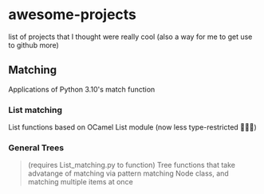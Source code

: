# awesome-projects
list of projects that I thought were really cool (also a way for me to get use to github more)

## Matching

Applications of Python 3.10's match function

### List matching

List functions based on OCamel List module (now less type-restricted 🦀🦀🦀)

### General Trees
> (requires List_matching.py to function)
Tree functions that take advatange of matching via pattern matching Node class, and matching multiple items at once
